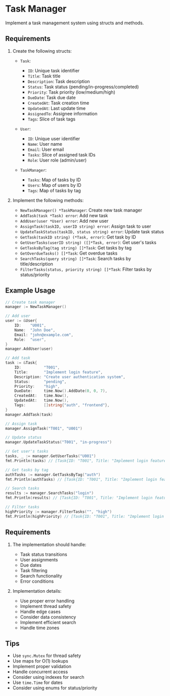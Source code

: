 # Task Manager

Implement a task management system using structs and methods.

## Requirements

1. Create the following structs:

   - `Task`:

     - `ID`: Unique task identifier
     - `Title`: Task title
     - `Description`: Task description
     - `Status`: Task status (pending/in-progress/completed)
     - `Priority`: Task priority (low/medium/high)
     - `DueDate`: Task due date
     - `CreatedAt`: Task creation time
     - `UpdatedAt`: Last update time
     - `AssignedTo`: Assignee information
     - `Tags`: Slice of task tags

   - `User`:

     - `ID`: Unique user identifier
     - `Name`: User name
     - `Email`: User email
     - `Tasks`: Slice of assigned task IDs
     - `Role`: User role (admin/user)

   - `TaskManager`:
     - `Tasks`: Map of tasks by ID
     - `Users`: Map of users by ID
     - `Tags`: Map of tasks by tag

2. Implement the following methods:
   - `NewTaskManager() *TaskManager`: Create new task manager
   - `AddTask(task *Task) error`: Add new task
   - `AddUser(user *User) error`: Add new user
   - `AssignTask(taskID, userID string) error`: Assign task to user
   - `UpdateTaskStatus(taskID, status string) error`: Update task status
   - `GetTask(taskID string) (*Task, error)`: Get task by ID
   - `GetUserTasks(userID string) ([]*Task, error)`: Get user's tasks
   - `GetTasksByTag(tag string) []*Task`: Get tasks by tag
   - `GetOverdueTasks() []*Task`: Get overdue tasks
   - `SearchTasks(query string) []*Task`: Search tasks by title/description
   - `FilterTasks(status, priority string) []*Task`: Filter tasks by status/priority

## Example Usage

```go
// Create task manager
manager := NewTaskManager()

// Add user
user := &User{
    ID:    "U001",
    Name:  "John Doe",
    Email: "john@example.com",
    Role:  "user",
}
manager.AddUser(user)

// Add task
task := &Task{
    ID:          "T001",
    Title:       "Implement login feature",
    Description: "Create user authentication system",
    Status:      "pending",
    Priority:    "high",
    DueDate:     time.Now().AddDate(0, 0, 7),
    CreatedAt:   time.Now(),
    UpdatedAt:   time.Now(),
    Tags:        []string{"auth", "frontend"},
}
manager.AddTask(task)

// Assign task
manager.AssignTask("T001", "U001")

// Update status
manager.UpdateTaskStatus("T001", "in-progress")

// Get user's tasks
tasks, _ := manager.GetUserTasks("U001")
fmt.Println(tasks) // [Task{ID: "T001", Title: "Implement login feature", ...}]

// Get tasks by tag
authTasks := manager.GetTasksByTag("auth")
fmt.Println(authTasks) // [Task{ID: "T001", Title: "Implement login feature", ...}]

// Search tasks
results := manager.SearchTasks("login")
fmt.Println(results) // [Task{ID: "T001", Title: "Implement login feature", ...}]

// Filter tasks
highPriority := manager.FilterTasks("", "high")
fmt.Println(highPriority) // [Task{ID: "T001", Title: "Implement login feature", ...}]
```

## Requirements

1. The implementation should handle:

   - Task status transitions
   - User assignments
   - Due dates
   - Task filtering
   - Search functionality
   - Error conditions

2. Implementation details:
   - Use proper error handling
   - Implement thread safety
   - Handle edge cases
   - Consider data consistency
   - Implement efficient search
   - Handle time zones

## Tips

- Use `sync.Mutex` for thread safety
- Use maps for O(1) lookups
- Implement proper validation
- Handle concurrent access
- Consider using indexes for search
- Use `time.Time` for dates
- Consider using enums for status/priority
